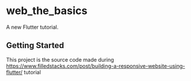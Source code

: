 # web_the_basics

A new Flutter tutorial.

## Getting Started

This project is the source code made during https://www.filledstacks.com/post/building-a-responsive-website-using-flutter/ tutorial
